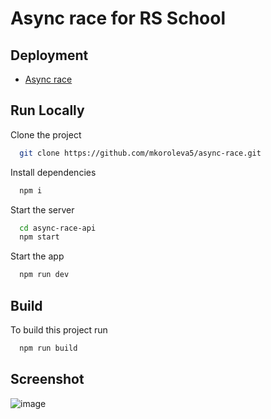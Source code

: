 # Async race for RS School

## Deployment  

- [Async race](https://mkoroleva5-async-race.netlify.app/)

## Run Locally

Clone the project

```bash
  git clone https://github.com/mkoroleva5/async-race.git
```

Install dependencies

```bash
  npm i
```

Start the server

```bash
  cd async-race-api
  npm start
```

Start the app 
```bash
  npm run dev
```

## Build

To build this project run

```bash
  npm run build
```

## Screenshot
  
![image](https://user-images.githubusercontent.com/105849327/214177342-bac405d2-7c51-465f-a4d9-142dc63cff02.png)
  
